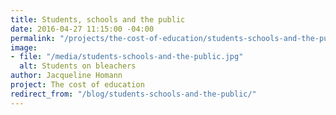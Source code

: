 ```yaml
---
title: Students, schools and the public
date: 2016-04-27 11:15:00 -04:00
permalink: "/projects/the-cost-of-education/students-schools-and-the-public/"
image:
- file: "/media/students-schools-and-the-public.jpg"
  alt: Students on bleachers
author: Jacqueline Homann
project: The cost of education
redirect_from: "/blog/students-schools-and-the-public/"
---
```


